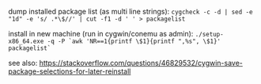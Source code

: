dump installed package list (as multi line strings):
`cygcheck -c -d | sed -e "1d" -e 's/ .*\$//' | cut -f1 -d ' ' > packagelist`

install in new machine (run in cygwin/conemu as admin):
``./setup-x86_64.exe -q -P `awk 'NR==1{printf \$1}{printf ",%s", \$1}' packagelist` ``

see also: https://stackoverflow.com/questions/46829532/cygwin-save-package-selections-for-later-reinstall
